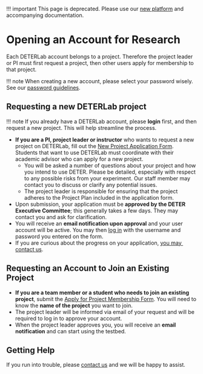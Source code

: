 
!!! important
    This page is deprecated. Please use our <a href="https://launch.mod.deterlab.net/">new platform</a> and accompanying documentation.

# Opening an Account for Research

Each DETERLab account belongs to a project. Therefore the project leader or PI must first request a project, then other users apply for membership to that project.

!!! note
    When creating a new account, please select your password wisely. See our [password guidelines](passwords.md).

## Requesting a new DETERLab project

!!! note
    If you already have a DETERLab account, please **login** first, and then request a new project. This will help streamline the process.

- **If you are a PI, project leader or instructor** who wants to request a new project on DETERLab, fill out the ​[New Project Application Form](https://www.isi.deterlab.net/newproject.php). Students that want to use DETERLab must coordinate with their academic advisor who can apply for a new project.
    - You will be asked a number of questions about your project and how you intend to use DETER. Please be detailed, especially with respect to any possible risks from your experiment. Our staff member may contact you to discuss or clarify any potential issues.
    - The project leader is responsible for ensuring that the project adheres to the Project Plan included in the application form.
- Upon submission, your application must be **approved by the DETER Executive Committee**; this generally takes a few days. They may contact you and ask for clarification.
- You will receive an **email notification upon approval** and your user account will be active. You may then [log in](https://www.isi.deterlab.net) with the username and password you entered on the form.
- If you are curious about the progress on your application, [you may ​contact us](https://www.deter-project.org/contact).

## Requesting an Account to Join an Existing Project

- **If you are a team member or a student who needs to join an existing project**, submit the ​[Apply for Project Membership Form](https://www.isi.deterlab.net/joinproject.php). You will need to know the **name of the project** you want to join.
- The project leader will be informed via email of your request and will be required to log in to approve your account.
- When the project leader approves you, you will receive an **email notification** and can start using the testbed.

## Getting Help

If you run into trouble, please ​[contact us](https://www.deter-project.org/contact) and we will be happy to assist.

